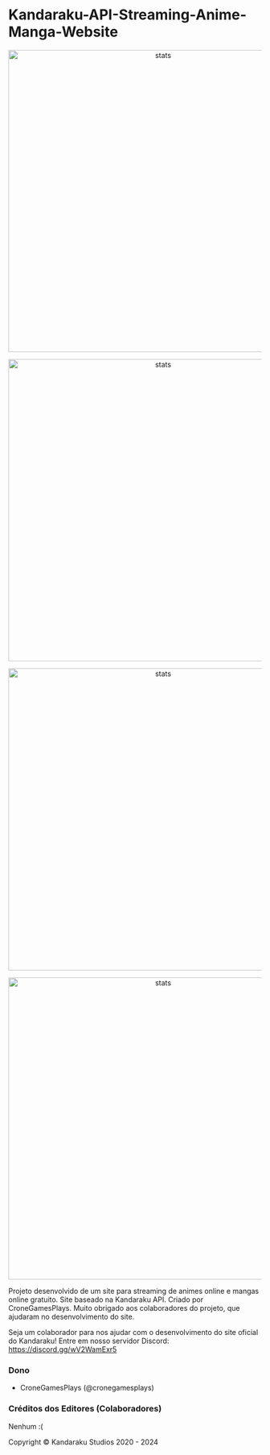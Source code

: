 # Kandaraku-API-Streaming-Anime-Manga-Website

<p align="center">
  <img src="https://github.com/user-attachments/assets/5a6b77bb-2a35-406e-9328-f192fe63826d" width="600px" alt="stats" align="center">
</p>
<p align="center">
  <img src="https://github.com/user-attachments/assets/6753208d-43ae-49ca-a80d-0bbbfefb80fc" width="600px" alt="stats" align="center">
</p>
<p align="center">
  <img src="https://github.com/user-attachments/assets/519f2ba2-a95b-468a-8cae-7a21155b39a2" width="600px" alt="stats" align="center">
</p>
<p align="center">
  <img src="https://github.com/user-attachments/assets/59592ad6-621f-4811-a3fd-0da48a8066f4" width="600px" alt="stats" align="center">
</p>

Projeto desenvolvido de um site para streaming de animes online e mangas online gratuito. Site baseado na Kandaraku API. Criado por CroneGamesPlays. Muito obrigado aos colaboradores do projeto, que ajudaram no desenvolvimento do site.

Seja um colaborador para nos ajudar com o desenvolvimento do site oficial do Kandaraku! Entre em nosso servidor Discord: https://discord.gg/wV2WamExr5

### Dono
- CroneGamesPlays (@cronegamesplays)

### Créditos dos Editores (Colaboradores)
Nenhum :(

Copyright © Kandaraku Studios 2020 - 2024
